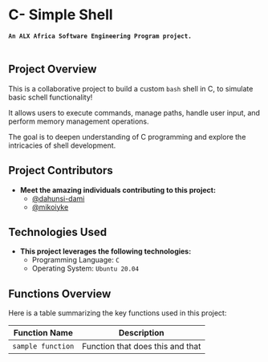 # C- Simple Shell
**`An ALX Africa Software Engineering Program project.`**<br><br>

## Project Overview

This is a collaborative project to build a custom `bash` shell in C, to simulate basic schell functionality!

It allows users to execute commands, manage paths, handle user input, and perform memory management operations.

The goal is to deepen understanding of C programming and explore the intricacies of shell development.

## Project Contributors

- **Meet the amazing individuals contributing to this project:**
  - [@dahunsi-dami](https://github.com/dahunsi-dami)
  - [@mikoiyke](https://github.com/mikoiyke)

## Technologies Used

- **This project leverages the following technologies:**
  - Programming Language: `C`
  - Operating System: `Ubuntu 20.04`

## Functions Overview

Here is a table summarizing the key functions used in this project:

| Function Name 		| Description 													|
| ----------------------|---------------------------------------------------------------|
| `sample function`   | Function that does this and that   |
